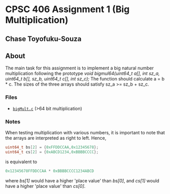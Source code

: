 # CPSC 406 Assignment 1 (Big Multiplication)
## Chase Toyofuku-Souza

## About
The main task for this assignment is to implement a big natural number multiplication following the prototype *void bigmul64(uint64_t a[], int sz_a, uint64_t b[], sz_b, uint64_t c[], int sz_c);*
The function should calculate a = b * c. The sizes of the three arrays should satisfy sz_a >= sz_b + sz_c.

### Files
- [`bigMult.c`](bigMult.c) (>64 bit multiplication)

### Notes
When testing multiplication with various numbers, it is important to note that the arrays are interpreted as right to left. Hence,
```c
uint64_t bs[2] = {0xFFDDCCAA,0x12345678};
uint64_t cs[2] = {0xABCD1234,0xBBBBCCCC};
```
is equivalent to
```c
0x12345678FFDDCCAA * 0xBBBBCCCC1234ABCD
```
where *bs[1]* would have a higher 'place value' than *bs[0]*, and *cs[1]* would have a higher 'place value' than *cs[0]*.